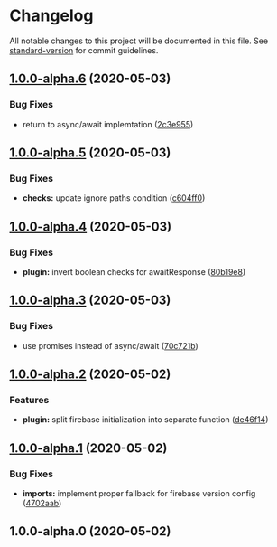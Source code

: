 # Changelog

All notable changes to this project will be documented in this file. See [standard-version](https://github.com/conventional-changelog/standard-version) for commit guidelines.

## [1.0.0-alpha.6](https://github.com/m2sd/workbox-plugin-firebase-auth/compare/v1.0.0-alpha.5...v1.0.0-alpha.6) (2020-05-03)


### Bug Fixes

* return to async/await implemtation ([2c3e955](https://github.com/m2sd/workbox-plugin-firebase-auth/commit/2c3e955b612b6f3e90697802569e7e87efeeb18f))

## [1.0.0-alpha.5](https://github.com/m2sd/workbox-plugin-firebase-auth/compare/v1.0.0-alpha.4...v1.0.0-alpha.5) (2020-05-03)


### Bug Fixes

* **checks:** update ignore paths condition ([c604ff0](https://github.com/m2sd/workbox-plugin-firebase-auth/commit/c604ff0bb4fcd463fb789aae4f84af54102c9de8))

## [1.0.0-alpha.4](https://github.com/m2sd/workbox-plugin-firebase-auth/compare/v1.0.0-alpha.3...v1.0.0-alpha.4) (2020-05-03)


### Bug Fixes

* **plugin:** invert boolean checks for awaitResponse ([80b19e8](https://github.com/m2sd/workbox-plugin-firebase-auth/commit/80b19e82639d6f8faf9eb97bbf5d6d4857af3241))

## [1.0.0-alpha.3](https://github.com/m2sd/workbox-plugin-firebase-auth/compare/v1.0.0-alpha.2...v1.0.0-alpha.3) (2020-05-03)


### Bug Fixes

* use promises instead of async/await ([70c721b](https://github.com/m2sd/workbox-plugin-firebase-auth/commit/70c721b7a4b053e014a409262ad6d46d0726d518))

## [1.0.0-alpha.2](https://github.com/m2sd/workbox-plugin-firebase-auth/compare/v1.0.0-alpha.1...v1.0.0-alpha.2) (2020-05-02)


### Features

* **plugin:** split firebase initialization into separate function ([de46f14](https://github.com/m2sd/workbox-plugin-firebase-auth/commit/de46f14be077d5bd3f03739f2a591e756d5c52e0))

## [1.0.0-alpha.1](https://github.com/m2sd/workbox-plugin-firebase-auth/compare/v1.0.0-alpha.0...v1.0.0-alpha.1) (2020-05-02)


### Bug Fixes

* **imports:** implement proper fallback for firebase version config ([4702aab](https://github.com/m2sd/workbox-plugin-firebase-auth/commit/4702aab6739190b88bbd5c5113a08b4f8d53d3de))

## 1.0.0-alpha.0 (2020-05-02)
